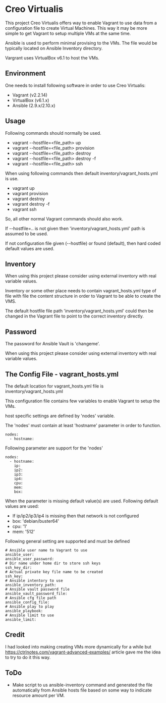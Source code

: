 # Creo Virtualis

This project Creo Virtualis offers way to enable Vagrant to use data from a configuration file to create Virtual Machines.  This way it may be more simple to get Vagrant to setup multiple VMs at the same time. 

Ansible is used to perform minimal provising to the VMs. The file would be typically located on Ansible Inventory directory.

Vargrant uses VirtualBox v6.1 to host the VMs.

## Environment

One needs to install following software in order to use Creo Virtualis:
* Vagrant (v2.2.14)
* VirtualBox (v6.1.x)
* Ansible (2.9.x/2.10.x)

## Usage

Following commands should normally be used.
* vagrant --hostfile=<file_path> up
* vagrant --hostfile=<file_path> provision
* vagrant --hostfile=<file_path> destroy
* vagrant --hostfile=<file_path> destroy -f
* vagrant --hostfile=<file_path> ssh <hostname>

When using following commands then default inventory/vagrant_hosts.yml is use. 
* vagrant up
* vagrant provision
* vagrant destroy
* vagrant destroy -f
* vagrant ssh <hostname>

So, all other normal Vagrant commands should also work. 

If --hostfile=.. is not given then 'inventory/vagrant_hosts.yml' path is assumed to be used.

If not configuration file given (--hostfile) or found (default), then hard coded default values are used.


## Inventory

When using this project please consider using external inventory with real variable values.

Inventory or some other place needs to contain vagrant_hosts.yml type of file with file the content structure in order to Vagrant to be able to create the VMS.

The default hostfile file path 'inventory/vagrant_hosts.yml' could then be changed in the Vagrant file to point to the correct inventory directly.

## Password

The password for Ansible Vault is 'changeme'.

When using this project please consider using external inventory with real variable values.

## The Config File - vagrant_hosts.yml

The default location for vagrant_hosts.yml file is inventory/vagrant_hosts.yml

This configuration file contains few variables to enable Vagrant to setup the VMs.

host specific settings are defined by 'nodes' variable.

The 'nodes' must contain at least 'hostname' parameter in order to function.

```
nodes:
  - hostname:

```

Following parameter are support for the 'nodes'
```
nodes:
  - hostname:
    ip:
    ip2:
    ip3:
    ip4:
    cpu:
    mem:
    box:
```

When the parameter is missing default value(s) are used. Following default values are used:
* If ip/ip2/ip3/ip4 is missing then that network is not configured
* box: 'debian/buster64'
* cpu: '1'
* mem: '512'

Following general setting are supported and must be defined

```
# Ansible user name to Vagrant to use
ansible_user:
ansible_user_password:
# Dir name under home dir to store ssh keys
ssh_key_dir:
# Actual private key file name to be created
ssh_key:
# Ansible intentory to use
ansible_inventory_path:
# Ansible vault password file
ansible_vault_password_file:
# Ansible cfg file path
ansible_config_file:
# Ansible play to play
ansible_playbook:
# Ansible limit to use
ansible_limit:
```

## Credit

I had looked into making creating VMs more dynamically for a while but https://ctrlnotes.com/vagrant-advanced-examples/ article gave me the idea to try to do it this way.

## ToDo

* Make script to us ansible-inventory command and generated the file automatically from Ansible hosts file based on some way to indicate resource amount per VM.

